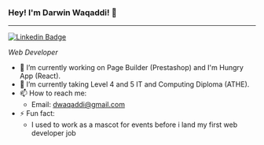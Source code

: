 ### Hey! I'm Darwin Waqaddi! 👋
---
[![Linkedin Badge](https://img.shields.io/badge/-dwaqaddi-blue?style=flat-square&logo=Linkedin&logoColor=white&link=https://www.linkedin.com/in/waqaddi/)](https://www.linkedin.com/in/waqaddi/)

*Web Developer* 

- 🔭 I’m currently working on Page Builder (Prestashop) and I'm Hungry App (React).
- 🌱 I’m currently taking Level 4 and 5 IT and Computing Diploma (ATHE).
- 📫 How to reach me:
  - Email: dwaqaddi@gmail.com
- ⚡ Fun fact:
  - I used to work as a mascot for events before i land my first web developer job

